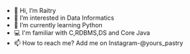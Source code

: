 - 👋 Hi, I’m Raitry 
- 👀 I’m interested in Data Informatics
- 🌱 I’m currently learning Python
- 💻 I'm familiar with C,RDBMS,DS and Core Java
- 📫 How to reach me? Add me on Instagram-@yours_pastry 

<!---
Raitry333/Raitry333 is a ✨ special ✨ repository because its `README.md` (this file) appears on your GitHub profile.
You can click the Preview link to take a look at your changes.
--->
